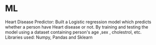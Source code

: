# ML
Heart Disease Predictor:
Built a Logistic regression model which predicts whether a person have Heart disease or not.
By training and testing the model using a dataset containing person's age ,sex , cholestrol, etc.
Libraries used: Numpy, Pandas and Sklearn
